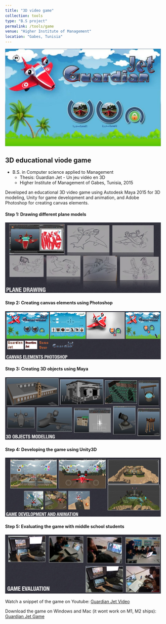 ```yaml
---
title: "3D video game"
collection: tools
type: "B.S project"
permalink: /tools/game
venue: "Higher Institute of Management"
location: "Gabes, Tunisia"
---
```


![3D game](../images/game.png)

## 3D educational viode game

* B.S. in Computer science applied to Management
  - Thesis: Guardian Jet - Un jeu vidéo en 3D
  - Higher Institute of Management of Gabes, Tunisia, 2015

Developed an educational 3D video game using Autodesk Maya 2015 for 3D modeling, Unity for game development and animation, and Adobe Photoshop for creating canvas elements.

#### Step 1: Drawing different plane models

![1step](../images/plane.png)

#### Step 2: Creating canvas elements using Photoshop

![2step](../images/canvas.png)

#### Step 3: Creating 3D objects using Maya

![3step](../images/maya.png)

#### Step 4: Developing the game using Unity3D

![4step](../images/unity.png)

#### Step 5: Evaluating the game with middle school students

![5step](../images/evaluation.png)


Watch a snippet of the game on Youtube: [Guardian Jet Video](https://www.youtube.com/watch?v=AfkVj9_Abb0)


Download the game on Windows and Mac (it wont work on M1, M2 ships): [Guardian Jet Game](https://drive.google.com/drive/folders/1CSrYVe97ZvMtAqk9XwDNyMDWM1zPjUDg?usp=share_link)



